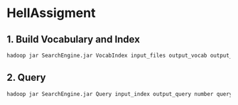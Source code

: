 # HellAssigment

## 1. Build Vocabulary and Index

```bash
hadoop jar SearchEngine.jar VocabIndex input_files output_vocab output_index
```

## 2. Query

```bash
hadoop jar SearchEngine.jar Query input_index output_query number query_string
```
